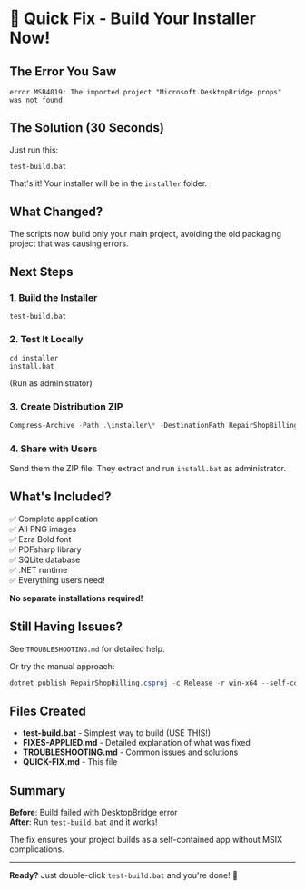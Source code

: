 # 🚀 Quick Fix - Build Your Installer Now!

## The Error You Saw

```
error MSB4019: The imported project "Microsoft.DesktopBridge.props" was not found
```

## The Solution (30 Seconds)

Just run this:

```batch
test-build.bat
```

That's it! Your installer will be in the `installer` folder.

## What Changed?

The scripts now build only your main project, avoiding the old packaging project that was causing errors.

## Next Steps

### 1. Build the Installer
```batch
test-build.bat
```

### 2. Test It Locally
```batch
cd installer
install.bat
```
(Run as administrator)

### 3. Create Distribution ZIP
```powershell
Compress-Archive -Path .\installer\* -DestinationPath RepairShopBilling.zip
```

### 4. Share with Users
Send them the ZIP file. They extract and run `install.bat` as administrator.

## What's Included?

✅ Complete application  
✅ All PNG images  
✅ Ezra Bold font  
✅ PDFsharp library  
✅ SQLite database  
✅ .NET runtime  
✅ Everything users need!

**No separate installations required!**

## Still Having Issues?

See `TROUBLESHOOTING.md` for detailed help.

Or try the manual approach:
```powershell
dotnet publish RepairShopBilling.csproj -c Release -r win-x64 --self-contained true -p:WindowsPackageType=None -o installer
```

## Files Created

- **test-build.bat** - Simplest way to build (USE THIS!)
- **FIXES-APPLIED.md** - Detailed explanation of what was fixed
- **TROUBLESHOOTING.md** - Common issues and solutions
- **QUICK-FIX.md** - This file

## Summary

**Before**: Build failed with DesktopBridge error  
**After**: Run `test-build.bat` and it works!

The fix ensures your project builds as a self-contained app without MSIX complications.

---

**Ready?** Just double-click `test-build.bat` and you're done! 🎉
